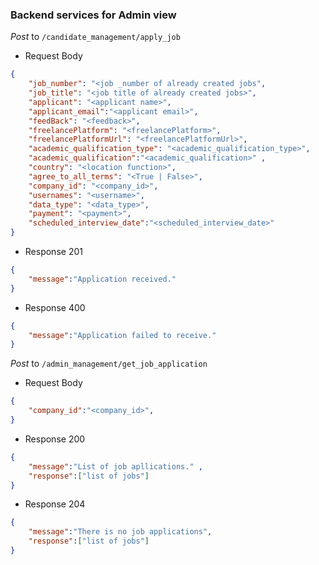 ### Backend services for Admin view

*Post* to `/candidate_management/apply_job`
- Request Body
```json
{
    "job_number": "<job _number of already created jobs",
    "job_title": "<job title of already created jobs>",
    "applicant": "<applicant name>",
    "applicant_email":"<applicant email>",
    "feedBack": "<feedback>",
    "freelancePlatform": "<freelancePlatform>",
    "freelancePlatformUrl": "<freelancePlatformUrl>",
    "academic_qualification_type": "<academic_qualification_type>",
    "academic_qualification":"<academic_qualification>" ,
    "country": "<location function>",
    "agree_to_all_terms": "<True | False>",
    "company_id": "<company_id>",
    "usernames": "<username>",
    "data_type": "<data_type>",
    "payment": "<payment>",
    "scheduled_interview_date":"<scheduled_interview_date>"
}
```
- Response 201
```json
{
    "message":"Application received."
}
```
- Response 400
```json
{
    "message":"Application failed to receive."
}
```
*Post* to `/admin_management/get_job_application`
- Request Body
```json
{
    "company_id":"<company_id>", 
}
```
- Response 200
```json
{
    "message":"List of job apllications." , 
    "response":["list of jobs"]
}
```
- Response 204
```json
{
    "message":"There is no job applications",
    "response":["list of jobs"]
}
```

